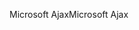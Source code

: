 <span data-ttu-id="89e92-101">Microsoft Ajax</span><span class="sxs-lookup"><span data-stu-id="89e92-101">Microsoft Ajax</span></span>